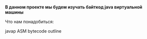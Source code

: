 **В данном проекте мы будем изучать байткод java виртуальной машины**

Что нам понадобиться:

javap
ASM bytecode outline
